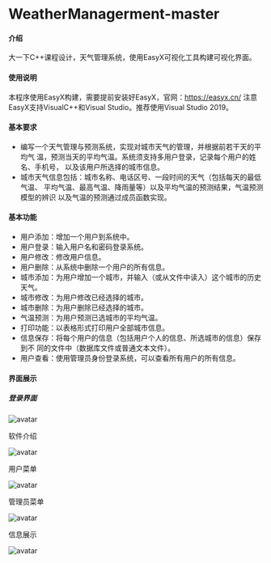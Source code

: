 # WeatherManagerment-master

#### 介绍
大一下C++课程设计，天气管理系统，使用EasyX可视化工具构建可视化界面。

#### 使用说明
本程序使用EasyX构建，需要提前安装好EasyX，官网：https://easyx.cn/
注意EasyX支持VisualC++和Visual Studio。推荐使用Visual Studio 2019。

#### 基本要求

- 编写一个天气管理与预测系统，实现对城市天气的管理，并根据前若干天的平均气 温，预测当天的平均气温。系统须支持多用户登录，记录每个用户的姓名、手机号， 以及该用户所选择的城市信息。
- 城市天气信息包括：城市名称、电话区号、一段时间的天气（包括每天的最低气温、 平均气温、最高气温、降雨量等）以及平均气温的预测结果，气温预测模型的辨识 以及气温的预测通过成员函数实现。

#### 基本功能

- 用户添加：增加一个用户到系统中。
- 用户登录：输入用户名和密码登录系统。
- 用户修改：修改用户信息。
- 用户删除：从系统中删除一个用户的所有信息。
- 城市添加：为用户增加一个城市，并输入（或从文件中读入）这个城市的历史天气。
- 城市修改：为用户修改已经选择的城市。
- 城市删除：为用户删除已经选择的城市。
- 气温预测：为用户预测已选城市的平均气温。
- 打印功能：以表格形式打印用户全部城市信息。
- 信息保存：将每个用户的信息（包括用户个人的信息、所选城市的信息）保存到不
  同的文件中（数据库文件或普通文本文件）。
- 用户查看：使用管理员身份登录系统，可以查看所有用户的所有信息。

#### 界面展示

##### 登录界面

![avatar](READMEpic/welcome.png)

软件介绍

![avatar](READMEpic/intrd.png)

用户菜单

![avatar](READMEpic/Menu_user.png)

管理员菜单

![avatar](READMEpic/Menu_user.png)

信息展示

![avatar](READMEpic/show_city.png)
